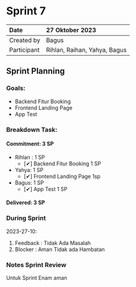 # Sprint 7

|Date|27 Oktober 2023|
| :- | :- |
|Created by|Bagus|
|Participant|Rihlan, Raihan, Yahya, Bagus|
## Sprint Planning
### Goals:
- Backend Fitur Booking
- Frontend Landing Page
- App Test


### Breakdown Task:
#### Commitment: 3 SP
- Rihlan : 1 SP
  - [✔] Backend Fitur Booking 1 SP
- Yahya: 1 SP
  - [✔] Frontend Landing Page 1sp
- Bagus: 1 SP
  - [✔] App Test 1 SP
        
#### Delivered:	 3 SP
### During Sprint
2023-27-10:

1. Feedback : Tidak Ada Masalah
2. Blocker : Aman Tidak ada Hambatan
### Notes Sprint Review
Untuk Sprint Enam aman
